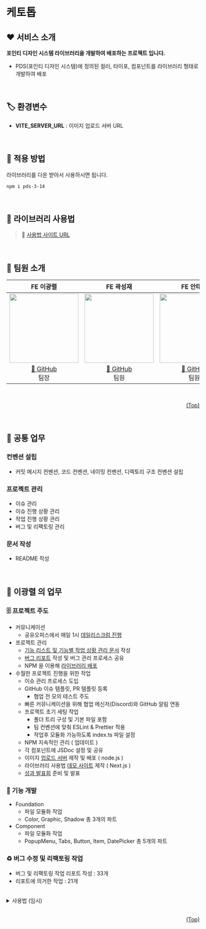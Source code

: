# <span id='top'>케토톱</span>

## ❤ 서비스 소개

**포인티 디자인 시스템 라이브러리을 개발하여 배포하는 프로젝트 입니다.**

- PDS(포인티 디자인 시스템)에 정의된 컬러, 타이포,
  컴포넌트를 라이브러리 형태로 개발하여 배포

</br>

## 🏷️ 환경변수

- **VITE_SERVER_URL** : 이미지 업로드 서버 URL

  </br>

## 💜 적용 방법

라이브러리를 다운 받아서 사용하시면 됩니다.

```bash
npm i pds-3-14
```
 <br/> 
 
## 📖 라이브러리 사용법

> 📎 <a href='https://pds-usage-site.vercel.app/'>사용법 사이트 URL</a> 

<br/>


## 💛 팀원 소개

|                                 **FE 이광렬**                                 |                                  **FE 곽성재**                                   |                                   **FE 안태경**                                   |                                   **FE 최락현**                                   |
| :---------------------------------------------------------------------------: | :------------------------------------------------------------------------------: | :-------------------------------------------------------------------------------: | :-------------------------------------------------------------------------------: |
| <img src="https://avatars.githubusercontent.com/yedol1" height=180 width=180> | <img src="https://avatars.githubusercontent.com/ssssssjay" height=180 width=180> | <img src="https://avatars.githubusercontent.com/TaekyungAn" height=180 width=180> | <img src="https://avatars.githubusercontent.com/chasura416" height=180 width=180> |
|               [🔗 GitHub](https://github.com/yedol1)<br/> 팀장                |               [🔗 GitHub](https://github.com/ssssssjay)<br/> 팀원                |               [🔗 GitHub](https://github.com/TaekyungAn)<br/> 팀원                |               [🔗 GitHub](https://github.com/chasura416)<br/> 팀원                |

<br/>

<p align="right"><a href="#top">(Top)</a></p>

<br/>

## 💚 공통 업무

### 컨벤션 설립

- 커밋 메시지 컨벤션, 코드 컨벤션, 네이밍 컨벤션, 디렉토리 구조 컨벤션 설립

### 프로젝트 관리

- 이슈 관리
- 이슈 진행 상황 관리
- 작업 진행 상황 관리
- 버그 및 리팩토링 관리

### 문서 작성

- README 작성

<br/>

## 🌸 이광렬 의 업무

### 🗄 프로젝트 주도

- 커뮤니케이션
  - 공유오피스에서 매일 1시 [데일리스크럼 진행](https://www.notion.so/sniperfactory1/4a9cf689c2a2481eab0357a145a24922?v=03c9cd47ab0e4decb3436b10d6bd1468)
- 프로젝트 관리
  - [기능 리스트 및 기능별 작업 상황 관리 문서](https://www.notion.so/sniperfactory1/0e08d321b91c4ff28e09b85518bb71ca) 작성
  - [버그 리포트](https://www.notion.so/sniperfactory1/d54252bbb2a8462f92f46358ef75e20d) 작성 및 버그 관리 프로세스 공유
  - NPM 을 이용해 [라이브러리 배포](https://www.npmjs.com/package/pds-3-14)
- 수월한 프로젝트 진행을 위한 작업
  - 이슈 관리 프로세스 도입
  - GitHub 이슈 템플릿, PR 템플릿 등록
    - 협업 전 모의 테스트 주도
  - 빠른 커뮤니케이션을 위해 협업 메신저(Discord)와 GitHub 알림 연동
  - 프로젝트 초기 세팅 작업
    - 폴더 트리 구성 및 기본 파일 포함
    - 팀 컨벤션에 맞춰 ESLint & Prettier 적용
    - 작업후 모듈화 가능하도록 index.ts 파일 설정
  - NPM 지속적인 관리 ( 업데이트 )
  - 각 컴포넌트에 JSDoc 설정 및 공유
  - 이미지 [업로드 서버](https://port-0-psd-asset-server-eg4e2alkf2i7md.sel4.cloudtype.app/) 제작 및 배포 ( node.js )
  - 라이브러리 사용법 [데모 사이트](https://pds-demo-site.vercel.app/) 제작 ( Next.js )
  - [성과 발표회](https://humane-vegetarian-392.notion.site/Ketotop-Point-Design-System-2a37a6b3d9e143db9dc452ae1b6b5b54?pvs=4) 준비 및 발표

### 🤖 기능 개발

- Foundation
  - 파일 모듈화 작업
  - Color, Graphic, Shadow 총 3개의 파트
- Component
  - 파일 모듈화 작업
  - PopupMenu, Tabs, Button, Item, DatePicker 총 5개의 파트

### ♻️ 버그 수정 및 리팩토링 작업

- 버그 및 리팩토링 작업 리포트 작성 : 33개
- 리포트에 의거한 작업 : 21개

<br/>

<details>
<summary>사용법 (임시)</summary>

**📌 Foundation 과 Component 파트 나누어 제작하였습니다**

## ✅ Foundation 파트

Fnd ( Foundation ) Import 하여 사용

```jsx
import { Fnd } from 'pds-3-14';
```

### 👉 Color

전역에 **FoundationGlobalStyles 컴포넌트** 설정

```jsx
...
<Fnd.FoundationGlobalStyles/>
...
```

### 👉 Typography

#### Font

Foundation 모듈에 전역적으로 Font 설정

#### Typography

| value                                                        | meaning                                |
| ------------------------------------------------------------ | -------------------------------------- |
| **Headline, Title1, Title2, Title3, Title4, Title5, Title6** | Headline 과 Title 타이포그래피 입니다. |
| **Body1, Body2, Body3, Body4, Caption1, Caption2**           | Body 과 Caption 타이포그래피 입니다.   |

```jsx
...
// ❗ 'Body1' 부분을 원하는 Value 값으로 지정하시면 됩니다.
<Fnd.TypographyStyles.Body1>
    Hello World
</Fnd.TypographyStyles.Body1>;
...
```

### 👉 Layout

원하는 사이즈와 시스템 종류에 맞는 레이아웃이 도출이 됩니다.
|props | value | meaning |
|------|-------|---------|
|**size**|'tablet','pc','phone' ( 기본 : tablet )|입력하면 해당 사이즈에 맞는 레이아웃이 지정됩니다. ( 필수❌ )|
|**system**|'android','ios' ( 기본 : android )|입력하면 해당 시스템에 맞는 레이아웃이 지정됩니다. ( 필수❌ )|

```jsx
...
<Fnd.LayoutStyles size='tablet' system='android'>
    Hello World
</Fnd.LayoutStyles>;
...
```

### 👉 Icon

지정된 아이콘을 불러온다면, 정상적으로 작동이 됩니다.
|props | value | meaning |
|------|-------|---------|
|**name**|string|서버에 저장되어있는 아이콘 명을 입력하면 정상적으로 작동이 됩니다. ( 필수⭕ )|
|**extension**|string ( 기본 : 'svg' )|서버에 저장되어있는 아이콘 명의 확장자명을 입력하면 정상적으로 작동이 됩니다. ( 필수❌ )|
|**height**|number|입력하면 해당 숫자만큼 높이가 지정됩니다. ( 필수❌ )|
|**width**|number|입력하면 해당 숫자만큼 너비가 지정됩니다. ( 필수❌ )|

> 📎 <a href='https://port-0-psd-asset-server-eg4e2alkf2i7md.sel4.cloudtype.app/'>서버 URL</a> <br/>

```jsx
...
<Fnd.IconStyles name={'add'} extension='svg' height={100} width={100} />
...
```

### 👉 Graphic

지정된 이미지을 불러온다면, 정상적으로 작동이 됩니다.
|props | value | meaning |
|------|-------|---------|
|**name**|string|서버에 저장되어있는 이미지 명을 입력하면 정상적으로 작동이 됩니다. ( 필수⭕ )|
|**extension**|string ( 기본 : 'svg' )|서버에 저장되어있는 이미지 명의 확장자명을 입력하면 정상적으로 작동이 됩니다. ( 필수❌ )|
|**height**|number|입력하면 해당 숫자만큼 높이가 지정됩니다. ( 필수❌ )|
|**width**|number|입력하면 해당 숫자만큼 너비가 지정됩니다. ( 필수❌ )|

> 📎 <a href='https://port-0-psd-asset-server-eg4e2alkf2i7md.sel4.cloudtype.app/'>서버 URL</a> <br/>

```jsx
...
<Fnd.GraphicStyles name={'Album'} extension='svg' height={100} width={100} />
...
```

### 👉 SelectionControls

체크박스 와 라디오 중 원하는 컨트롤러를 불러올 수 있습니다.
|props | value | meaning |
|------|-------|---------|
|**type**|'checkbox','radio'|체크박스와 라디오 중 선택 가능합니다. ( 필수⭕ )|
|**selected**|boolean|선택되었을때와 그렇지 않았을때를 선택할 수 있습니다. ( 필수❌ )|
|**disabled**|boolean|동작의 가능유무를 선택할 수 있습니다. ( 필수❌ )|

```jsx
...
<Fnd.SelectionControlsStyles type='radio' selected={true} disabled={false} />
...
```

### 👉 ShadowBoxStyles

쉐도우 박스 속성을 css 에 적용하면 원하는 형태를 불러올수있습니다.

```jsx
...
const Test = styled.div`
  ${Fnd.ShadowBoxStyles}
`;
...
```

## ✅ Component 파트

Cmp ( Component ) Import 하여 사용 , 전역에 글로벌 스타일 추가 필수!

```jsx
import { Cmp , Fnd } from 'pds-3-14';
...
  <Fnd.FoundationGlobalStyles/>
...
```

### 👉 Button

사용자가 원하는 크기와 상태를 지정하면, 그에 맞는 컴포넌트를 불러올 수 있습니다.

| props        | value                                                         | meaning                                                          |
| ------------ | ------------------------------------------------------------- | ---------------------------------------------------------------- |
| **size**     | 'x-small' , 'small' , 'medium' , 'large' , 'x-large' , 'full' | 지정된 사이즈 명을 입력하면 정상적으로 작동이 됩니다. ( 필수⭕ ) |
| **state**    | 'normal' , 'enabled' , 'disabled'                             | 지정된 상태를 입력하면 정상적으로 작동이 됩니다. ( 필수⭕ )      |
| **children** | ReactNode                                                     | 입력하면 해당 숫자만큼 높이가 지정됩니다. ( 필수⭕ )             |

1️⃣ Contained 스타일

```jsx
...
<Cmp.Button.Contained size='x-small' state='disabled'>
  {'버튼'}
</Cmp.Button.Contained>
...
```

2️⃣ Outline 스타일

```jsx
...
<Cmp.Button.Outline size='x-small' state='disabled'>
  {'버튼'}
</Cmp.Button.Outline>
...
```

### 👉 Item

사용자가 원하는 컴포넌트 명을 지정하면, 그에 맞는 컴포넌트를 불러올 수 있습니다.

1️⃣ Member_1 스타일 컴포넌트

| props                  | value                | meaning                                                                                                                          |
| ---------------------- | -------------------- | -------------------------------------------------------------------------------------------------------------------------------- |
| **profImgUrl**         | string ( 기본 : "" ) | 프로필 이미지를 불러올 주소를 입력하면 정상적으로 불러옵니다. 정상적인 url 주소가 아니면, 기본 이미지가 렌더됩니다. ( 필수❌ )   |
| **name**               | string               | 환자의 이름을 입력합니다. ( 필수⭕ )                                                                                             |
| **isMale**             | boolean              | true 의 값일경우, '남' 이 출력되고, 반대일 경우 '여' 가 출력됩니다. ( 필수⭕ )                                                   |
| **membershipDuration** | [number 6개]         | 배열안에 시작년도,시작월,시작일,종료년도,종료월,종료일 을 입력하면 '00.00.00 ~ 00.00.00'과 같은 형태로 렌더가 됩니다. ( 필수⭕ ) |
| **MembershipUses**     | [number 2개]         | 배열안에 남은진료횟수,총진료횟수를 입력하면, '0회 / 0회' 와 같은 형태로 렌더가 됩니다. ( 필수⭕ )                                |
| **attendingPhysician** | string               | 주치의 의 이름을 입력합니다. ( 필수⭕ )                                                                                          |
| **publishDate**        | [number 3개]         | 배열안에 작성년도,작성월,작성일 을 입력하면, '2000-00-00' 와 같은 형태로 렌더가 됩니다. ( 필수⭕ )                               |
| **isOutlined**         | boolean              | true 의 값일경우, 최상위 컴포넌트에 border 값이 렌더되고, 반대일 경우 출력되지 않습니다. ( 필수⭕ )                              |

```jsx
...
<Cmp.Item.MemberOne
  publishDate={[2021, 10, 10]}
  membershipDuration={[2021, 10, 10, 2021, 10, 10]}
  membershipUses={[1, 10]}
  name={'이광렬'}
  attendingPhysician={'김철수'}
  isMale={true}
  isOutlined={true}
/>
...
```

2️⃣ Member_3 스타일 컴포넌트

| props                  | value                | meaning                                                                                                                        |
| ---------------------- | -------------------- | ------------------------------------------------------------------------------------------------------------------------------ |
| **profImgUrl**         | string ( 기본 : "" ) | 프로필 이미지를 불러올 주소를 입력하면 정상적으로 불러옵니다. 정상적인 url 주소가 아니면, 기본 이미지가 렌더됩니다. ( 필수❌ ) |
| **name**               | string               | 환자의 이름을 입력합니다. ( 필수⭕ )                                                                                           |
| **phoneNumber**        | [string 3개]         | 배열안에 앞번호,중간번호,마지막번호 를 입력하면, '010-0000-0000' 와 같은 형태로 렌더가 됩니다. ( 필수⭕ )                      |
| **starRating**         | number               | 별점을 입력하면 해당 별점에 맞는 이미지와 문자열이 출력됩니다. ( 필수⭕ )                                                      |
| **attendingPhysician** | string               | 주치의 의 이름을 입력합니다. ( 필수⭕ )                                                                                        |
| **publishDate**        | [number 3개]         | 배열안에 작성년도,작성월,작성일 을 입력하면, '2000-00-00' 와 같은 형태로 렌더가 됩니다. ( 필수⭕ )                             |
| **isOutlined**         | boolean              | true 의 값일경우, 최상위 컴포넌트에 border 값이 렌더되고, 반대일 경우 출력되지 않습니다. ( 필수⭕ )                            |

```jsx
...
<Cmp.Item.MemberThree
  publishDate={[2021, 8, 1]}
  name={'이광렬'}
  phoneNumber={['111', '2222', '3333']}
  starRating={4.5}
  attendingPhysician={'김철수'}
  isOutlined={true}
/>
...
```

3️⃣ Staff_1 스타일 컴포넌트

| props           | value                | meaning                                                                                                                        |
| --------------- | -------------------- | ------------------------------------------------------------------------------------------------------------------------------ |
| **profImgUrl**  | string ( 기본 : "" ) | 프로필 이미지를 불러올 주소를 입력하면 정상적으로 불러옵니다. 정상적인 url 주소가 아니면, 기본 이미지가 렌더됩니다. ( 필수❌ ) |
| **name**        | string               | 스태프(주치의)의 이름을 입력합니다. ( 필수⭕ )                                                                                 |
| **phoneNumber** | [string 3개]         | 배열안에 앞번호,중간번호,마지막번호 를 입력하면, '010-0000-0000' 와 같은 형태로 렌더가 됩니다. ( 필수⭕ )                      |
| **starRating**  | number               | 별점을 입력하면 해당 별점에 맞는 문자열이 출력됩니다. ( 필수⭕ )                                                               |
| **memberCount** | number               | 담당환자의 수 를 입력합니다. ( 필수⭕ )                                                                                        |
| **memo**        | string               | 메모할 텍스트를 입력합니다. ( 필수⭕ )                                                                                         |
| **isOutlined**  | boolean              | true 의 값일경우, 최상위 컴포넌트에 border 값이 렌더되고, 반대일 경우 출력되지 않습니다. ( 필수⭕ )                            |

```jsx
...
<Cmp.Item.StaffOne
  name={'이광렬'}
  phoneNumber={['111', '2222', '3333']}
  starRating={4.5}
  memberCount={10}
  memo='메모'
  isOutlined={true}
/>
...
```

4️⃣ Record 스타일 컴포넌트
|props | value | meaning |
|------|-------|---------|
|**name**|string|스태프(주치의)의 이름을 입력합니다. ( 필수⭕ )|
|**publishDate**|[number 3개] | 배열안에 작성년도,작성월,작성일 을 입력하면, '2000-00-00' 와 같은 형태로 렌더가 됩니다. ( 필수⭕ )|
|**templateName**|string| 템플릿 명을 입력합니다. ( 필수⭕ )|
|**attendingPhysician**|string| 담당 주치의 이름을 입력합니다. ( 필수⭕ )|
|**isOutlined**|boolean| true 의 값일경우, 최상위 컴포넌트에 border 값이 렌더되고, 반대일 경우 출력되지 않습니다. ( 필수⭕ )|

```jsx
...
<Cmp.Item.Record
  publishDate={[2021, 10, 10]}
  templateName={'템플릿 이름'}
  attendingPhysician={'김철수'}
  isOutlined={true}
/>
...
```

5️⃣ TheraphyCenter 스타일 컴포넌트
|props | value | meaning |
|------|-------|---------|
|**publishDate**|[number 3개] | 배열안에 작성년도,작성월,작성일 을 입력하면, '2000-00-00' 와 같은 형태로 렌더가 됩니다. ( 필수⭕ )|
|**videoName**|string| 비디오 명을 입력합니다. ( 필수⭕ )|
|**uploadCount**|number| 업로드 비디오 횟수를 입력합니다. ( 필수⭕ )|
|**isOutlined**|boolean| true 의 값일경우, 최상위 컴포넌트에 border 값이 렌더되고, 반대일 경우 출력되지 않습니다. ( 필수⭕ )|

```jsx
...
<Cmp.Item.TheraphyCenter
  publishDate={[2021, 10, 10]}
  videoName='비디오 이름'
  uploadCount={10}
  isOutlined={true}
/>
...
```

6️⃣ Message 스타일 컴포넌트
|props | value | meaning |
|------|-------|---------|
|**publishDate**|[number 3개] | 배열안에 작성년도,작성월,작성일 을 입력하면, '2000-00-00' 와 같은 형태로 렌더가 됩니다. ( 필수⭕ )|
|**text**|string| 후기 텍스트를 입력합니다. ( 필수⭕ )|
|**starRating**|number| 별점을 입력하면 해당 별점에 맞는 이미지가 출력됩니다. ( 필수⭕ )|
|**isOutlined**|boolean| true 의 값일경우, 최상위 컴포넌트에 border 값이 렌더되고, 반대일 경우 출력되지 않습니다. ( 필수⭕ )|

```jsx
...
<Cmp.Item.Message
  publishDate={[2021, 10, 10]}
  text='메시지'
  starRating={4.5}
  isOutlined={true}
/>
...
```

### 👉 PopupMenu

사용자가 최대 4개의 아이템 리스트를 넣으면, 그에 해당하는 컴포넌트가 출력됩니다.

| props          | value                                      | meaning                                                               |
| -------------- | ------------------------------------------ | --------------------------------------------------------------------- |
| **headerType** | 'NavigationBar' , 'AppBar'                 | 상단에 어떤 header 가 존재하는지에 따라 마진값이 다릅니다. ( 필수❌ ) |
| **itemList**   | [string?],[string?, string?].. 튜플 총 4개 | 배열에 아이템 리스트 최대 4개 까지 설정가능합니다. ( 필수⭕ )         |

```jsx
...
<Cmp.PopupMenu
  headerType='NavigationBar'
  itemList={['item1', 'item2', 'item3', 'item4']}
/>
...
```

### 👉 Tabs

사용자가 최대 10개의 탭메뉴를 넣을수 있습니다.
선택된 tab 은 하나만 표시할수있습니다. 또한, 탭메뉴를 지정해두고 실제 UI 상에서 렌더될 탭메뉴도 필수로 선택해주셔야 합니다.

| props           | value                     | meaning                                                              |
| --------------- | ------------------------- | -------------------------------------------------------------------- |
| **tapList**     | (string 혹은 undefined)[] | 최대 10개의 탭메뉴를 지정할 수 있습니다. ( 필수⭕ )                  |
| **selected**    | number                    | 선택될 탭메뉴 인덱스 번호를 선택합니다. ( 필수⭕ )                   |
| **showMenuIdx** | number[]                  | 보여질 탭메뉴의 인덱스 번호를 선택하여 배열에 입력합니다. ( 필수⭕ ) |

```jsx
...
<Cmp.Tabs
  tapList={['탭메뉴1','탭메뉴2','탭메뉴3','탭메뉴4',
    '탭메뉴5','탭메뉴6','탭메뉴7','탭메뉴8','탭메뉴9','탭메뉴10'
  ]}
  selected={0}
  showMenuIdx={[0, 1, 2, 3, 7, 8, 9]}
  />
...
```

### 👉 Navigation

원하는 페이지를 입력하면 형식에 맞는 네비게이션바가 나타납니다.

#### NavigationTop

| props    | value                                                          | meaning                                                           |
| -------- | -------------------------------------------------------------- | ----------------------------------------------------------------- |
| **page** | 'home','reserve','memeber','center','mypage' ( 기본 : 'home' ) | 입력하면 해당 페이지에 맞는 네비게이션바가 지정됩니다. ( 필수❌ ) |

#### NavigationBottom

| props    | value                                                          | meaning                                                           |
| -------- | -------------------------------------------------------------- | ----------------------------------------------------------------- |
| **page** | 'home','reserve','memeber','center','mypage' ( 기본 : 'home' ) | 입력하면 해당 페이지에 맞는 네비게이션바가 지정됩니다. ( 필수❌ ) |

```jsx
...
<Cmp.NavigationBarTop page='center' />
<Cmp.NavigationBarBottom page='home' />
...
```

### 👉 AppBar

원하는 사이즈와 타입에 따른 앱바가 나타납니다.

| props        | value                                      | meaning                                                                              |
| ------------ | ------------------------------------------ | ------------------------------------------------------------------------------------ |
| **size**     | 'large','medium','full' ( 기본 : 'large' ) | 서버에 저장되어있는 아이콘 명을 입력하면 정상적으로 작동이 됩니다. ( 필수❌ )        |
| **pagename** | string ( 기본 : '페이지네임' )             | 원하는 페이지명을 입력하면 앱바에 나타납니다. ( 필수⭕ )                             |
| **type**     | {icon:{'icon_L','icon_R'}}                 | 서버에 저장되어있는 아이콘 명을 입력하면 앱바 우측에 아이콘이 나타납니다. ( 필수❌ ) |
| **type**     | {text:{'text_L','text_R'}}                 | 원하는 버튼명을 입력하면 앱바 우측에 해당 이름의 버튼이 나타납니다. ( 필수❌ )       |
| **type**     | {count:{'count','text'}}                   | 텍스트에 원하는 버튼명과 카운트에 변수를 넣어주면 앱바 우측에 나타납니다. ( 필수❌ ) |

```jsx
...
<Cmp.AppBar
  size='large'
  pagename='페이지네임'
  type={{
    icon: { icon_L: 'add', icon_R: 'notice' },
  }}
/>
...
```

### 👉 Banners

원하는 레이아웃 스타일, 텍스트 타입, 텍스트/이미지의 위치를 설정한 배너를 만들수 있습니다.

| props          | value                              | meaning                                                                       |
| -------------- | ---------------------------------- | ----------------------------------------------------------------------------- |
| **type**       | 'fill','outline' ( 기본 : 'fill' ) | 서버에 저장되어있는 아이콘 명을 입력하면 정상적으로 작동이 됩니다. ( 필수❌ ) |
| **normalText** | string                             | 텍스트를 입력하면 일반 두께의 텍스트가 나타납니다. ( 필수❌ )                 |
| **boldText**   | string                             | 텍스트를 입력하면 두꺼운 두께의 텍스트가 나타납니다. ( 필수❌ )               |
| **src**        | string                             | 원하는 이미지 주소를 입력하면 이미지가 나타납니다. ( 필수❌ )                 |
| **$reverse**   | boolean ( 기본 : false )           | true값을 넣으면 텍스트와 이미지의 위치가 좌우로 반전됩니다. ( 필수❌ )        |
| **$manual**    | boolean ( 기본 : true )            | false값을 넣으면 이미지를 배너의 크기에 맞춰 넣을 수 있습니다. ( 필수❌ )     |

```jsx
...
<Cmp.Banners
  normalText='시리어스 근적외선'
  boldText='대량구매 특별할인 최대 40%'
  src={이미지파일}
/>
...
```

### 👉 Thumbnails

원하는 유형의 비디오/이미지의 썸네일을 만들수 있습니다.

#### 1️⃣ VideoThumbnail

| props           | value                                                                   | meaning                                                                                                                     |
| --------------- | ----------------------------------------------------------------------- | --------------------------------------------------------------------------------------------------------------------------- |
| **state**       | 'normal', 'delete', 'select', 'video_play', 'error' ( 기본 : 'normal' ) | 원하는 유형의 상태를 입력하면 해당 유형의 스타일이 썸네일에 적용됩니다. ( 필수❌ )                                          |
| **src**         | string                                                                  | 원하는 이미지 주소를 입력하면 이미지가 나타납니다. ( 필수❌ )                                                               |
| **runningtime** | number                                                                  | `ms`단위로 숫자가 입력되면 `분:초`의 형태로 썸네일 우측 하단에 표시됩니다. 값이 없을경우 `0:00` 으로 표시됩니다. ( 필수❌ ) |

#### 2️⃣ ImageThumbnail

| props     | value                                                     | meaning                                                                            |
| --------- | --------------------------------------------------------- | ---------------------------------------------------------------------------------- |
| **state** | 'normal', 'delete', 'select', 'error' ( 기본 : 'normal' ) | 원하는 유형의 상태를 입력하면 해당 유형의 스타일이 썸네일에 적용됩니다. ( 필수❌ ) |
| **src**   | string                                                    | 원하는 이미지 주소를 입력하면 이미지가 나타납니다. ( 필수❌ )                      |

```jsx
...
<Cmp.VideoThumbnail src={이미지주소} state='normal' runningtime={65200} />
<Cmp.ImageThumbnail src={이미지주소} state='error' />
...
```

### 👉 Dialog

지정된 너비와 텍스트에 따라 가변 높이값을 가지는 Dialog를 사용할 수 있습니다.<br/>
넘치는 텍스트의 경우 말줄임 스타일을 주어 일정 높이를 벗어나지 못합니다.
|props | value | meaning |
|------|-------|---------|
|**title**|`string`|볼드체의 텍스트가 표시됩니다.( 필수⭕ )|
|**description**|`string`|`title` 밑으로 텍스트가 표시됩니다.( 필수❌ )|
|**grayButtonName**|`string`|회색 버튼에 텍스트가 표시됩니다.( 필수⭕ )|
|**priButtonName**|`string`|파란 버튼에 텍스트가 표시됩니다.( 필수❌ )|
|**onCloseEffect**|`() => void`|우측 상단에 닫기 버튼을 누르면 실행됩니다.( 필수⭕ )|
|**onGrayEffect**|`() => void`|회색 버튼을 누르면 실행됩니다.( 필수⭕ )|
|**onPriEffect**|`() => void`|파란 버튼을 누르면 실행됩니다.( 필수❌ )|
|**isOpen**|`boolean`|해당 상태에 따라 다이얼로그의 렌더 여부가 결정됩니다.( 필수⭕ )|

```jsx
...
<Cmp.Dialog
  isOpen={BooleanState}
  title={'Title'}
  description={'Description'}
  grayButtonName={'Button 1'}
  priButtonName={'Button 2'}
  onGrayEffect={() => console.log('clicked gray')}
  onPriEffect={() => console.log('clicked pri')}
  onCloseEffect={() => console.log('clicked close')}
/>;
...
```

### 👉 Dropdown

유저의 클릭이벤트와 상호작용하는 `Dropdown` 컴포넌트입니다.<br/>
두가지 유형의 `Dropdown` 컴포넌트를 사용할 수 있습니다.

- 첫번째 유형의 `Dropdown`
  | props | value | meaning |
  | --------------- | -------------------------- | ----------------------------------------------------------------------------- |
  | **value** | `string` | 유저가 선택한 값과 바인딩되는 값입니다.( 필수⭕ ) |
  | **items** | `string[]` | 선택해야하는 목록의 값들 입니다.( 필수⭕ ) |
  | **title** | `string` | 어떤 드롭다운인지 설명해주는 상단에 표시되는 텍스트입니다.( 필수⭕ ) |
  | **placeholder** | `string` | 초기에 표시 될 텍스트입니다. `value`가 있다면 `value`가 표시됩니다.( 필수⭕ ) |
  | **onChange** | `(params: string) => void` | 리스트를 클릭 시 해당 값을 인자로 받는 함수입니다.( 필수⭕ ) |
  | **width** | `string` | 사용자가 지정해주는 너비값입니다.( 필수⭕ ) |

```jsx
...
<Cmp.Dropdown
  title={'title'}
  placeholder={'placeholder'}
  value={value}
  items={items}
  onChange={(selected) => setValue(selected)}
  width='300px'
></Cmp.Dropdown>
...
```

- 두번째 유형의 `ListDropdown`
  |props | value | meaning |
  |------|-------|---------|
  |**category**|`string`|좌측에 표시 될 대분류를 알려주는 텍스트입니다.( 필수⭕ )|
  |**items**|`string[]`|좌측에 표시 된 대분류에 속하는 값들입니다.( 필수⭕ )|
  |**value**|`string`|유저가 선택한 값과 바인딩되는 값입니다.( 필수⭕ )|
  |**width**|`string`|사용자가 지정해주는 너비값입니다.( 필수⭕ )|
  |**onChange**|`(params: string) => void`|리스트를 클릭 시 해당 값을 인자로 받는 함수입니다.( 필수⭕ )|
  |**onClose**|`(params: string) => void`|우측의 닫기 버튼 클릭 시 해당 리스트의 값을 인자로 받는 함수입니다.( 필수⭕ )|

```jsx
...
<Cmp.ListDropdown
  category={'오른쪽 다리'}
  items={subCategory['오른쪽 다리']}
  value={value}
  onChange={(selected) => onSelect(selected)}
  onClose={(selected) => onClose(selected)}
  width={'313px'}
></Cmp.ListDropdown>
...
```

### 👉 TextField

사용자에게 입력을 받는 커스텀 `input` 컴포넌트 요소입니다.<br/>
아래에 적힌 `props`를 제외하고도 `HTML input element`의 속성들을 모두 `props`로 내려줄 수 있습니다.(예시: `placeholder`)
|props | value | meaning |
|------|-------|---------|
|**label**|`string`|좌측 상단에 설명이 표시됩니다. 클릭 시 포커스 됩니다.( 필수⭕ )|
|**message**|`string`|부가설명의 내용을 가지고 하단에 회색으로 표시되는 텍스트입니다.( 필수❌ )|
|**errorMessage**|`string`|하단에 빨간색으로 표시되는 텍스트입니다. `$error`가 `true`일 때만 렌더됩니다.( 필수❌ )|
|**successMessage**|`string`|하단에 초록색으로 표시되는 텍스트입니다. `$success`가 `true`일 때만 렌더됩니다.( 필수❌ )|
|**$error**|`boolean`|우측 상단에 닫기 버튼을 누르면 실행됩니다.( 필수❌ )|
|**$success**|`boolean`|회색 버튼을 누르면 실행됩니다.( 필수❌ )|

```jsx
...
 <Cmp.TextField
  placeholder='이름을 입력해주세요'
  label='이름'
  value={userName}
  message={'10자 이상의 이름를 입력해주세요'}
  successMessage={'Success Message'}
  onBlur={(e) => setIsSuccess(validator(e.target.value))}
  onChange={(e) => setUserName(e.target.value)}
  $success={isSuccess}
/>
...
```

### 👉 Snackbar

사용자에게 알림사항을 하단에서 표시해주는 `Snackbar` 컴포넌트 입니다.<br/>
제공되는 커스텀 훅인 `useSnackbar`와 함께 사용해야 합니다.(인자로는 `duration`을 받습니다)<br/>

```ts
/**
 * 사용자가 스낵바 컴포넌트를 쉽게 쓸 수 있도록 만든 커스텀 훅입니다
 * Cmp에 같이 export되니 Cmp.useSnackbar로 사용할 수 있습니다
 * @param {number} ms - 스낵바의 알림 지속시간 입니다
 * @returns {[string, (string) => void]} [snackbarMessage, setSnackbarMessage] - [렌더할 메세지, 문자열을 입력받는 세터함수]
 */
function useSnackbar(ms) {}
```

컴포넌트에 제공되는 `duration`과 `useSnackbar`의 인자는 같은 값을 가져야 예상대로 동작합니다.<br/>
`setSnackbarMessage`는 `string`을 인자로 받습니다.
|props | value | meaning |
|------|-------|---------|
|**message**|`string`|유저에게 알려야 할 내용을 가진 텍스트입니다.( 필수⭕ )|
|**duration**|`number`|알림 지속시간 입니다. 단위는 `ms`입니다. 지속시간 뒤에 스낵바가 언마운트 됩니다.( 필수⭕ )|
|**isAppbar**|`boolean`|`true`이면 하단과 `12px` 여백을 가지고, 아니면 `24px` 여백을 가집니다.( 필수⭕ )|
|**width**|`string`|스낵바가 가지는 너비값입니다. 설정이 없다면 `1024px`을 가집니다.( 필수❌ )|

```jsx
import { Cmp } from 'pds-3-14';

// 사용자애 따라서 destructuring을 사용하여도 좋습니다
// const { Snackbar, useSnackbar } = Cmp;

// 안전한 렌더를 위한 전역상수 선언을 권고합니다
const SNACKBAR_DURATION = 5000;

const App = () => {
  const [snackbarMessage, setSnackbarMessage] = Cmp.useSnackbar(SNACKBAR_DURATION);

  ...
  return (
    <Cmp.Snackbar
      message={snackbarMessage}
      duration={SNACKBAR_DURATION}
      isAppbar={false}
    />
  )
  ...
}
...
```

</details>

<br/>

<p align="right"><a href="#top">(Top)</a></p>

<br/>
